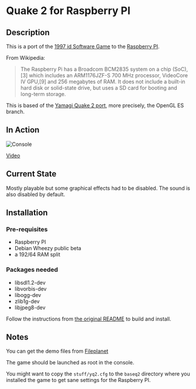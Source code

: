 # Quake 2 for Raspberry PI

## Description

This is a port of the [1997 id Software Game](http://en.wikipedia.org/wiki/Quake_2) to the [Raspberry PI](http://www.raspberrypi.org/).

From Wikipedia:

> The Raspberry Pi has a Broadcom BCM2835 system on a chip (SoC),[3] which includes an ARM1176JZF-S 700 MHz processor, VideoCore IV GPU,[9] and 256 megabytes of RAM. It does not include a built-in hard disk or solid-state drive, but uses a SD card for booting and long-term storage.

This is based of the [Yamagi Quake 2 port](http://www.yamagi.org/quake2/), more
precisely, the OpenGL ES branch.

## In Action

![Console](https://github.com/reefab/yquake2/raw/raspberry/stuff/photo.jpg)

[Video](http://www.youtube.com/watch?v=lD2K1JtsNYs)

## Current State

Mostly playable but some graphical effects had to be disabled.
The sound is also disabled by default.


## Installation

### Pre-requisites

 * Raspberry PI
 * Debian Wheezy public beta
 * a 192/64 RAM split

### Packages needed

 * libsdl1.2-dev
 * libvorbis-dev
 * libogg-dev
 * zlib1g-dev
 * libjpeg8-dev

Follow the instructions from [the original README](https://github.com/reefab/yquake2/blob/raspberry/README)
to build and install.

## Notes

You can get the demo files from [Fileplanet](http://www.fileplanet.com/6584/0/fileinfo/Quake-2-Demo-v3.14)

The game should be launched as root in the console.

You might want to copy the `stuff/yq2.cfg` to the `baseq2` directory where you
installed the game to get sane settings for the Raspberry PI.
